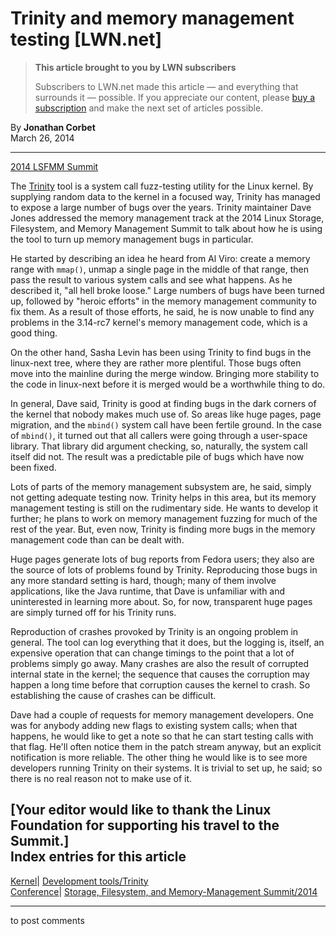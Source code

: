 # Trinity and memory management testing [LWN.net]

> **This article brought to you by LWN subscribers**
> 
> Subscribers to LWN.net made this article — and everything that surrounds it — possible. If you appreciate our content, please [buy a subscription](/Promo/nst-nag3/subscribe) and make the next set of articles possible. 

By **Jonathan Corbet**  
March 26, 2014 

* * *

[2014 LSFMM Summit](/Articles/LSFMM2014/)

The [Trinity](http://codemonkey.org.uk/projects/trinity/) tool is a system call fuzz-testing utility for the Linux kernel. By supplying random data to the kernel in a focused way, Trinity has managed to expose a large number of bugs over the years. Trinity maintainer Dave Jones addressed the memory management track at the 2014 Linux Storage, Filesystem, and Memory Management Summit to talk about how he is using the tool to turn up memory management bugs in particular. 

He started by describing an idea he heard from Al Viro: create a memory range with `mmap()`, unmap a single page in the middle of that range, then pass the result to various system calls and see what happens. As he described it, "all hell broke loose." Large numbers of bugs have been turned up, followed by "heroic efforts" in the memory management community to fix them. As a result of those efforts, he said, he is now unable to find any problems in the 3.14-rc7 kernel's memory management code, which is a good thing. 

On the other hand, Sasha Levin has been using Trinity to find bugs in the linux-next tree, where they are rather more plentiful. Those bugs often move into the mainline during the merge window. Bringing more stability to the code in linux-next before it is merged would be a worthwhile thing to do. 

In general, Dave said, Trinity is good at finding bugs in the dark corners of the kernel that nobody makes much use of. So areas like huge pages, page migration, and the `mbind()` system call have been fertile ground. In the case of `mbind()`, it turned out that all callers were going through a user-space library. That library did argument checking, so, naturally, the system call itself did not. The result was a predictable pile of bugs which have now been fixed. 

Lots of parts of the memory management subsystem are, he said, simply not getting adequate testing now. Trinity helps in this area, but its memory management testing is still on the rudimentary side. He wants to develop it further; he plans to work on memory management fuzzing for much of the rest of the year. But, even now, Trinity is finding more bugs in the memory management code than can be dealt with. 

Huge pages generate lots of bug reports from Fedora users; they also are the source of lots of problems found by Trinity. Reproducing those bugs in any more standard setting is hard, though; many of them involve applications, like the Java runtime, that Dave is unfamiliar with and uninterested in learning more about. So, for now, transparent huge pages are simply turned off for his Trinity runs. 

Reproduction of crashes provoked by Trinity is an ongoing problem in general. The tool can log everything that it does, but the logging is, itself, an expensive operation that can change timings to the point that a lot of problems simply go away. Many crashes are also the result of corrupted internal state in the kernel; the sequence that causes the corruption may happen a long time before that corruption causes the kernel to crash. So establishing the cause of crashes can be difficult. 

Dave had a couple of requests for memory management developers. One was for anybody adding new flags to existing system calls; when that happens, he would like to get a note so that he can start testing calls with that flag. He'll often notice them in the patch stream anyway, but an explicit notification is more reliable. The other thing he would like is to see more developers running Trinity on their systems. It is trivial to set up, he said; so there is no real reason not to make use of it. 

[Your editor would like to thank the Linux Foundation for supporting his travel to the Summit.]  
Index entries for this article  
---  
[Kernel](/Kernel/Index)| [Development tools/Trinity](/Kernel/Index#Development_tools-Trinity)  
[Conference](/Archives/ConferenceIndex/)| [Storage, Filesystem, and Memory-Management Summit/2014](/Archives/ConferenceIndex/#Storage_Filesystem_and_Memory-Management_Summit-2014)  
  


* * *

to post comments 
